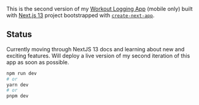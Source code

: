 This is the second version of my [Workout Logging App](https://flexflow.vercel.app/) (mobile only) built with [Next.js 13](https://nextjs.org/) project bootstrapped with [`create-next-app`](https://github.com/vercel/next.js/tree/canary/packages/create-next-app).

## Status
Currently moving through NextJS 13 docs and learning about new and exciting features.
Will deploy a live version of my second iteration of this app as soon as possible.

```bash
npm run dev
# or
yarn dev
# or
pnpm dev
```

